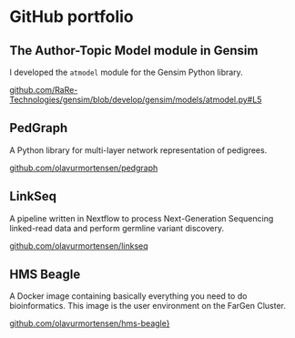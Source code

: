 # GitHub portfolio

## The Author-Topic Model module in Gensim

I developed the `atmodel` module for the Gensim Python library.

[github.com/RaRe-Technologies/gensim/blob/develop/gensim/models/atmodel.py#L5](https://github.com/RaRe-Technologies/gensim/blob/develop/gensim/models/atmodel.py#L5)

## PedGraph

A Python library for multi-layer network representation of pedigrees.

[github.com/olavurmortensen/pedgraph](https://github.com/olavurmortensen/pedgraph)

## LinkSeq

A pipeline written in Nextflow to process Next-Generation Sequencing linked-read data and perform germline variant discovery.

[github.com/olavurmortensen/linkseq](https://github.com/olavurmortensen/linkseq)

## HMS Beagle

A Docker image containing basically everything you need to do bioinformatics. This image is the user environment on the FarGen Cluster.

[github.com/olavurmortensen/hms-beagle}](https://github.com/olavurmortensen/hms-beagle})
